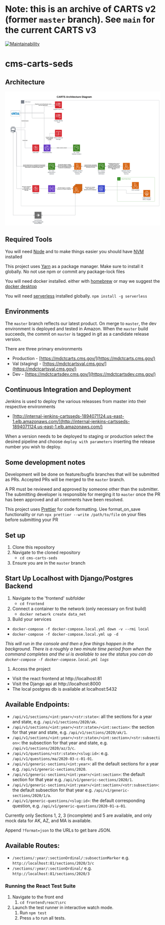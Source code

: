# Note: this is an archive of CARTS v2 (former `master` branch). See `main` for the current CARTS v3

[![Maintainability](https://api.codeclimate.com/v1/badges/ccc447a00640e708538b/maintainability)](https://codeclimate.com/repos/6102dd981f91b059fd002f56/maintainability)

# cms-carts-seds

## Architecture

![Architecture Diagram](./.images/architecture.svg?raw=true)

## Required Tools

You will need [Node](https://nodejs.org/en/) and to make things easier you should have [NVM](https://github.com/nvm-sh/nvm) installed

This project uses [Yarn](https://yarnpkg.com/) as a package manager. Make sure to install it globally. No not use npm or commit any package-lock files

You will need docker installed. either with [homebrew](https://brew.sh/) or may we suggest the [docker desktop](https://hub.docker.com/editions/community/docker-ce-desktop-mac)

You will need [serverless](https://www.serverless.com/) installed globally. `npm install -g serverless`

## Environments

The `master` branch reflects our latest product. On merge to `master`, the dev environment is deployed and tested in Amazon. When the `master` build succeeds, the commit on `master` is tagged in git as a candidate release version.

There are three primary environments

- Production - [https://mdctcarts.cms.gov/](https://mdctcarts.cms.gov/)
- Val (staging) - [https://mdctcartsval.cms.gov/](https://mdctcartsval.cms.gov/)
- Dev - [https://mdctcartsdev.cms.gov/](https://mdctcartsdev.cms.gov/)

## Continuous Integration and Deployment

Jenkins is used to deploy the various releasses from master into their respective environments

- [http://internal-jenkins-cartsseds-1894071124.us-east-1.elb.amazonaws.com/](http://internal-jenkins-cartsseds-1894071124.us-east-1.elb.amazonaws.com/)

When a version needs to be deployed to staging or production select the desired pipeline and choose `deploy with parameters` inserting the release number you wish to deploy.

## Some development notes

Development will be done on feature/bugfix branches that will be submitted as PRs. Accepted PRs will be merged to the `master` branch.

A PR must be reviewed and approved by someone other than the submitter. The submitting developer is responsible for merging it to `master` once the PR has been approved and all comments have been resolved.

This project uses [Prettier](https://prettier.io/) for code formatting. Uee format_on_save functionality or run `npx prettier --write /path/to/file` on your files before submitting your PR

## Set up

1. Clone this repository
1. Navigate to the cloned repository
   - `cd cms-carts-seds`
1. Ensure you are in the `master` branch

## Start Up Localhost with Django/Postgres Backend

1. Navigate to the 'frontend' subfolder
   - `cd frontend`
1. Connect a container to the network (only necessary on first build)
   - `docker network create data_net`
1. Build your services

- `docker-compose -f docker-compose.local.yml down -v --rmi local`
- `docker-compose -f docker-compose.local.yml up -d`

_This will run in the console and then a few things happen in the background. There is a roughly a two minute time period from when the command completes and the ui is available to see the status you can do `docker-compose -f docker-compose.local.yml logs`_

1. Access the project

- Visit the react frontend at http://localhost:81
- Visit the Django api at http://localhost:8000
- The local postgres db is available at localhost:5432

## Available Endpoints:

- `/api/v1/sections/<int:year>/<str:state>`: all the sections for a year and state, e.g. `/api/v1/sections/2020/ak`.
- `/api/v1/sections/<int:year>/<str:state>/<int:section>`: the section for that year and state, e.g. `/api/v1/sections/2020/ak/1`.
- `/api/v1/sections/<int:year>/<str:state>/<int:section>/<str:subsection>`: the subsection for that year and state, e.g. `/api/v1/sections/2020/az/3/c`.
- `/api/v1/questions/<str:state>/<slug:id>`: e.g. `/api/v1/questions/ma/2020-03-c-01-01`.
- `/api/v1/generic-sections/<int:year>`: all the default sections for a year e.g. `/api/v1/generic-sections/2020`.
- `/api/v1/generic-sections/<int:year>/<int:section>`: the default section for that year e.g. `/api/v1/generic-sections/2020/1`.
- `/api/v1/generic-sections/<int:year>/<int:section>/<str:subsection>`: the default subsection for that year e.g. `/api/v1/generic-sections/2020/1/a`.
- `/api/v1/generic-questions/<slug:id>`: the default corresponding question, e.g. `/api/v1/generic-questions/2020-01-a-01`.

Currently only Sections 1, 2, 3 (incomplete) and 5 are available, and only mock data for AK, AZ, and MA is available.

Append `?format=json` to the URLs to get bare JSON.

## Available Routes:

- `/sections/:year/:sectionOrdinal/:subsectionMarker` e.g. `http://localhost:81/sections/2020/3/c`
- `/sections/:year/:sectionOrdinal/` e.g. `http://localhost:81/sections/2020/3`

### Running the React Test Suite

1. Navigate to the front end
   1. `cd frontend\react\src`
2. Launch the test runner in interactive watch mode.
   1. Run `npm test`
   2. Press `a` to run all tests.
